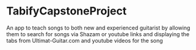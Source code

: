 # TabifyCapstoneProject
An app to teach songs to both new and experienced guitarist by allowing them to search for songs via Shazam or youtube links and displaying the tabs from Ultimat-Guitar.com and youtube videos for the song
